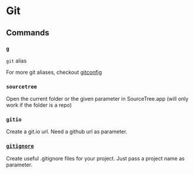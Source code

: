 # Git

## Commands

### `g`

`git` alias

For more git aliases, checkout [gitconfig](gitconfig.symlink)

### `sourcetree`

Open the current folder or the given parameter in SourceTree.app (will only work if the folder is a repo)

### `gitio`

Create a git.io url. Need a github url as parameter.

### [`gitignore`](http://www.gitignore.io/)

Create useful .gitignore files for your project. Just pass a project name as parameter.
